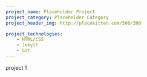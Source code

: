 ```yaml
---
project_name: Placeholder Project
project_category: Placeholder Category
project_header_img: http://placekitten.com/500/300

project_technologies:
    - HTML/CSS
    - Jekyll
    - Git
---
```


project 1